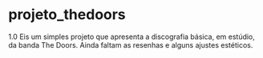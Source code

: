 # projeto_thedoors
1.0
Eis um simples projeto que apresenta a discografia básica, em estúdio, da banda The Doors.
Ainda faltam as resenhas e alguns ajustes estéticos.
